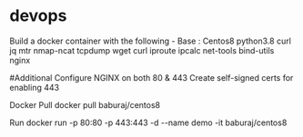 # devops

Build a docker container with the following - Base : Centos8
python3.8
curl
jq
mtr
nmap-ncat
tcpdump
wget
curl
iproute
ipcalc
net-tools
bind-utils
nginx

#Additional
Configure NGINX on both 80 & 443
Create self-signed certs for enabling 443

Docker Pull
docker pull baburaj/centos8


Run
docker run -p 80:80 -p 443:443 -d --name demo -it baburaj/centos8
